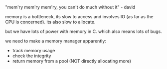 "mem'ry mem'ry mem'ry, you can't do much without it" - david

memory is a bottleneck, its slow to access and involves IO (as far as the CPU is concerned). its also slow to allocate.

but we have lots of power with memory in C. which also means lots of bugs.

we need to make a memory manager apparently:
- track memory usage
- check the integrity
- return memory from a pool (NOT directly allocating more)